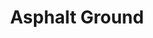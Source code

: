 ---
layout: product
title: "Asphalt Ground"
price: "1300" 
desc: "Akrilna tekstura 250mL"
img_path: "/assets/img/A.MIG-2107.webp"
brand: "AMMO"
available: true
special_offer: false
new: false
soon: false
cat: "080000"
subcat: "080100"
subsubcat: "080104"
sifra: "A.MIG-2107"
popular: false
spec: false
---